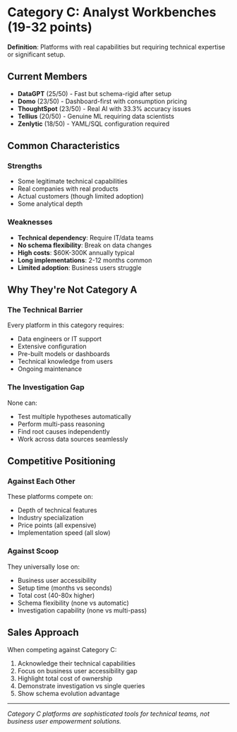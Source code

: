 # Category C: Analyst Workbenches (19-32 points)

**Definition**: Platforms with real capabilities but requiring technical expertise or significant setup.

## Current Members
- **DataGPT** (25/50) - Fast but schema-rigid after setup
- **Domo** (23/50) - Dashboard-first with consumption pricing
- **ThoughtSpot** (23/50) - Real AI with 33.3% accuracy issues
- **Tellius** (20/50) - Genuine ML requiring data scientists
- **Zenlytic** (18/50) - YAML/SQL configuration required

## Common Characteristics

### Strengths
- Some legitimate technical capabilities
- Real companies with real products
- Actual customers (though limited adoption)
- Some analytical depth

### Weaknesses
- **Technical dependency**: Require IT/data teams
- **No schema flexibility**: Break on data changes
- **High costs**: $60K-300K annually typical
- **Long implementations**: 2-12 months common
- **Limited adoption**: Business users struggle

## Why They're Not Category A

### The Technical Barrier
Every platform in this category requires:
- Data engineers or IT support
- Extensive configuration
- Pre-built models or dashboards
- Technical knowledge from users
- Ongoing maintenance

### The Investigation Gap
None can:
- Test multiple hypotheses automatically
- Perform multi-pass reasoning
- Find root causes independently
- Work across data sources seamlessly

## Competitive Positioning

### Against Each Other
These platforms compete on:
- Depth of technical features
- Industry specialization
- Price points (all expensive)
- Implementation speed (all slow)

### Against Scoop
They universally lose on:
- Business user accessibility
- Setup time (months vs seconds)
- Total cost (40-80x higher)
- Schema flexibility (none vs automatic)
- Investigation capability (none vs multi-pass)

## Sales Approach
When competing against Category C:
1. Acknowledge their technical capabilities
2. Focus on business user accessibility gap
3. Highlight total cost of ownership
4. Demonstrate investigation vs single queries
5. Show schema evolution advantage

---
*Category C platforms are sophisticated tools for technical teams, not business user empowerment solutions.*